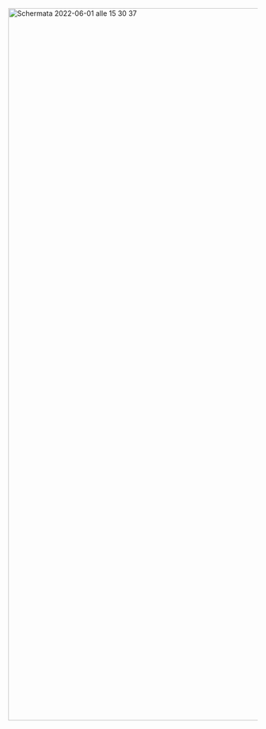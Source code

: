 <img width="1440" alt="Schermata 2022-06-01 alle 15 30 37" src="https://user-images.githubusercontent.com/95136261/171416842-51ff760a-4dde-4c6f-bd78-5a630af30390.png">
